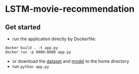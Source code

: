 # LSTM-movie-recommendation
## Get started
- run the application directly by Dockerfile: 
``` 
docker build . -t app.py
docker run -p 8080:8080 app.py
```
- or download the [dataset](https://storage.googleapis.com/lyd990404.appspot.com/allrev.csv) and [model](https://storage.googleapis.com/lyd990404.appspot.com/fullmodel.pt) to the home directory
- run
```python app.py```
